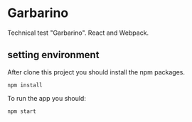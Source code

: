 # Garbarino

Technical test "Garbarino". React and Webpack.

## setting environment
After clone this project you should install the npm packages.

    npm install

To run the app you should:
    
    npm start

